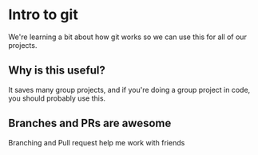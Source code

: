 # Intro to git

We're learning a bit about how git works so we can use this for all of our projects.

## Why is this useful?

It saves many group projects, and if you're doing a group project in code, you should probably use this.


## Branches and PRs are awesome

Branching and Pull request help me work with friends
